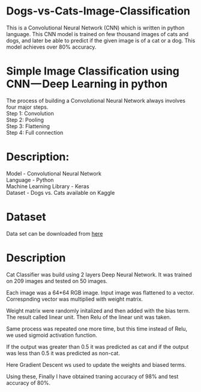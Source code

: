 # Dogs-vs-Cats-Image-Classification

This is a Convolutional Neural Network (CNN) which is written in python language. This CNN model is trained on few thousand images of cats and dogs, and later be able to predict if the given image is of a cat or a dog. This model achieves over 80% accuracy.

# Simple Image Classification using CNN — Deep Learning in python

The process of building a Convolutional Neural Network always involves four major steps. </br>
Step 1: Convolution </br>
Step 2: Pooling </br>
Step 3: Flattening </br>
Step 4: Full connection </br>

# Description:

Model - Convolutional Neural Network </br>
Language - Python </br>
Machine Learning Library - Keras </br>
Dataset - Dogs vs. Cats available on Kaggle </br>

# Dataset

Data set can be downloaded from [here](https://storage.googleapis.com/kaggle-competitions-data/kaggle/3362/all.zip?GoogleAccessId=web-data@kaggle-161607.iam.gserviceaccount.com&Expires=1545633181&Signature=lOxIjzrxpoFV4aS2e45gtKWtwfyWKU%2FW5OB0ZGmd9CtgrBlMJwB1KnrEZS8Y%2FoIRNFFEVM7pTXjW06EJLgLwesOQ5FFRlnqltVA1hGy9X1WhXe33qilAkD6YRSs5Ue4g%2F%2FCO6404sdCigo6Qk1oHTYaa1rL0XANGi3Y8DdOW31EKtutwsxqsL9LqikEtfrOWapwisa4JQPUgQpatktavg7KzPjImKlCr9SlZsAvbfDds0eSxWCW%2Bn92%2Bee%2Ff3e7b09zW5x%2FXI05W52yiHhEqxJ3LIU%2BWd%2FSbYnjW2VeArB9rSL4%2B2gjVxblluNsRIqvpQmy6xylDBEsSLrG%2F93RTug%3D%3D)

# Description

Cat Classifier was build using 2 layers Deep Neural Network. It was trained on 209 images and tested on 50 images.

Each image was a 64*64 RGB image. Input image was flattened to a vector. Correspnding vector was multiplied with weight matrix.

Weight matrix were randomly initalized and then added with the bias term. The result called linear unit. Then Relu of the linear unit was taken. 

Same process was repeated one more time, but this time instead of Relu, we used sigmoid activation function.

If the output was greater than 0.5 it was predicted as cat and if the output was less than 0.5 it was predicted as non-cat. 

Here Gradient Descent ws used to update the weights and biased terms.

Using these, Finally I have obtained traning accuracy of 98% and test accuracy of 80%.
